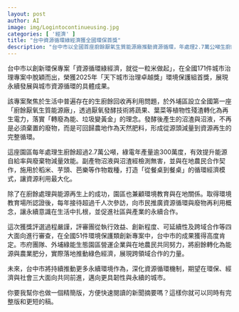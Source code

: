 ```yaml
---
layout: post
author: AI
image: img/Logintocontinueusing.jpg
categories: [ '經濟' ]
title: "台中資源循環綠經濟獲全國環保首獎"  
description: "台中市以全國首座廚餘厭氧生質能源廠推動資源循環，年處理2.7萬公噸生廚餘產生逾300萬度綠電，副產物回歸農地打造『從餐桌到餐桌』循環模式，榮獲2025天下城市治理卓越獎環境保護組首獎。"  "
---
```

台中市以創新環保專案「資源循環綠經濟，就從一粒米做起」，在全國171件城市治理專案中脫穎而出，榮獲2025年「天下城市治理卓越獎」環境保護組首獎，展現永續發展與城市資源循環的具體成果。  

該專案聚焦於生活中普遍存在的生廚餘回收再利用問題，於外埔區設立全國第一座「廚餘厭氧生質能源廠」，透過厭氧發酵技術將蔬果、葉菜等植物性殘渣轉化為再生電力，落實「轉廢為能、垃圾變黃金」的理念。發酵後產生的沼渣與沼液，不再是必須棄置的廢物，而是可回歸農地作為天然肥料，形成從源頭減量到資源再生的完整循環。  

這座園區每年處理生廚餘超過2.7萬公噸，綠電年產量逾300萬度，有效提升能源自給率與廢棄物減量效能。副產物沼液與沼渣經檢測無害，並與在地農民合作契作，施用於稻米、芋頭、芭樂等作物栽種，打造「從餐桌到餐桌」的循環經濟模式，讓資源利用最大化。  

除了在廚餘處理與能源再生上的成功，園區也兼顧環境教育與在地關係。取得環境教育場所認證後，每年接待超過千人次參訪，向市民推廣資源循環與廢物再利用概念，讓永續意識在生活中扎根，並促進社區與產業的永續合作。  

這次獲獎評選過程嚴謹，評審團從執行效益、創新程度、可延續性及跨域合作等四大面向進行審查，在全國51件環境保護類創新專案中，台中市的成果獲得高度肯定。市府團隊、外埔綠能生態園區營運企業與在地農民共同努力，將廚餘轉化為能源與農業肥分，實際落地推動綠色經濟，展現跨領域合作的力量。  

未來，台中市將持續推動更多永續環境作為，深化資源循環機制，期望在環保、經濟與社會三大面向共同前進，邁向更具韌性與永續的城市。  

你要我幫你也做一個精簡版，方便快速閱讀的新聞摘要嗎？這樣你就可以同時有完整版和更短的稿。